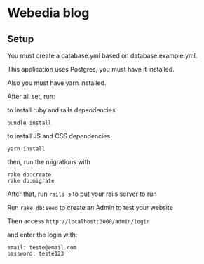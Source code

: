 # Webedia blog

## Setup

You must create a database.yml based on database.example.yml.

This application uses Postgres, you must have it installed.

Also you must have yarn installed.

After all set, run:

to install ruby and rails dependencies
```
bundle install
```

to install JS and CSS dependencies
```
yarn install
```

then, run the migrations with
```
rake db:create
rake db:migrate
```

After that, run `rails s` to put your rails server to run

Run `rake db:seed` to create an Admin to test your website

Then access `http://localhost:3000/admin/login`

and enter the login with:

```
email: teste@email.com
password: teste123
```
